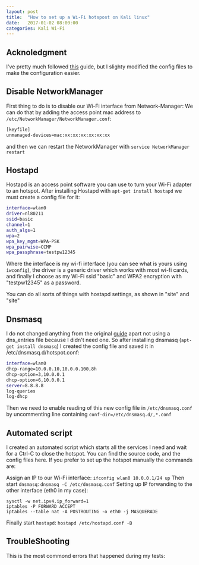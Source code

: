 ```yaml
---
layout: post
title:  "How to set up a Wi-Fi hotspost on Kali linux"
date:   2017-01-02 08:00:00
categories: Kali Wi-Fi
---
```


## Acknoledgment
I've pretty much followed [this](https://www.psattack.com/articles/20160410/setting-up-a-wireless-access-point-in-kali/) guide, but I 
slighty modified the config files to make the configuration easier.

## Disable NetworkManager
First thing to do is to disable our Wi-Fi interface from Network-Manager:
We can do that by adding the access point mac address to `/etc/NetworkManager/NetworkManager.conf`:

```Bash
[keyfile]
unmanaged-devices=mac:xx:xx:xx:xx:xx:xx
```
and then we can restart the NetworkManager with `service NetworkManager restart`

## Hostapd
Hostapd is an access point software you can use to turn your Wi-Fi adapter to an hotspot.
After installing Hostapd with `apt-get install hostapd` we must create a config file for it:

```Bash
interface=wlan0
driver=nl80211
ssid=basic
channel=1
auth_algs=1
wpa=2
wpa_key_mgmt=WPA-PSK
wpa_pairwise=CCMP
wpa_passphrase=testpw12345
```

Where the interface is my wi-fi interface (you can see what is yours using `iwconfig`), the driver is a generic driver which works with most wi-fi cards, and finally I choose as my Wi-Fi ssid "basic"
and WPA2 encryption with "testpw12345" as a password.

You can do all sorts of things with hostapd settings, as shown in "site" and "site"

## Dnsmasq
I do not changed anything from the original [guide](https://www.psattack.com/articles/20160410/setting-up-a-wireless-access-point-in-kali/)
apart not using a dns_entries file because I didn't need one.
So after installing dnsmasq (`apt-get install dnsmasq`) I created the config file and saved it in /etc/dnsmasq.d/hotspot.conf:

```Bash
interface=wlan0
dhcp-range=10.0.0.10,10.0.0.100,8h
dhcp-option=3,10.0.0.1
dhcp-option=6,10.0.0.1
server=8.8.8.8
log-queries
log-dhcp
```
Then we need to enable reading of this new config file in `/etc/dnsmasq.conf` by uncommenting line containing `conf-dir=/etc/dnsmasq.d/,*.conf`

## Automated script
I created an automated script which starts all the services I need and wait for a Ctrl-C to close the hotspot.
You can find the source code, and the config files here.
If you prefer to set up the hotspot manually the commands are:

Assign an IP to our Wi-Fi interface:
`ifconfig wlan0 10.0.0.1/24 up`
Then start `dnsmasq`:
`dnsmasq -C /etc/dnsmasq.conf`
Setting up IP forwanding to the other interface (eth0 in my case):
```
sysctl -w net.ipv4.ip_forward=1
iptables -P FORWARD ACCEPT
iptables --table nat -A POSTROUTING -o eth0 -j MASQUERADE
```
Finally start `hostapd`:
`hostapd /etc/hostapd.conf -B`

## TroubleShooting
This is the most commond errors that happened during my tests:
